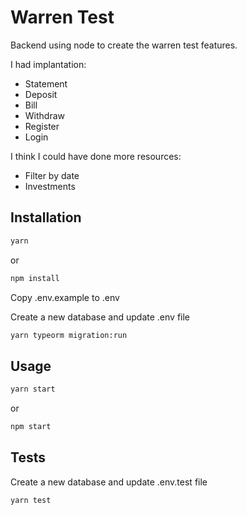 # Warren Test
Backend using node to create the warren test features.

I had implantation:

* Statement
* Deposit
* Bill
* Withdraw
* Register
* Login

I think I could have done more resources:

* Filter by date
* Investments

## Installation

```sh
yarn
```
or

```sh
npm install
```

Copy .env.example to .env

Create a new database and update .env file

```sh
yarn typeorm migration:run
```

## Usage

```sh
yarn start
```
or

```sh
npm start
```

## Tests

Create a new database and update .env.test file

```sh
yarn test
```
